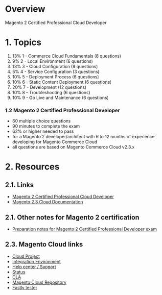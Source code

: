 # Overview

Magento 2 Certified Professional Cloud Developer

# 1. Topics

1. 13% 1 - Commerce Cloud Fundamentals (8 questions)
2. 9% 2 - Local Environment (6 questions)
3. 13% 3 - Cloud Configuration (8 questions)
4. 5% 4 - Service Configuration (3 questions)
5. 10% 5 - Deployment Process (6 questions)
6. 10% 6 - Static Content Deployment (6 questions)
7. 20% 7 - Development (12 questions)
8. 10% 8 - Troubleshooting (6 questions)
9. 10% 9 - Go Live and Maintenance (6 questions)


### 1.2 Magento 2 Certified Professional Developer

+ 60 multiple choice questions
+ 90 minutes to complete the exam
+ 62% or higher needed to pass
+ for a Magento 2 developer/architect with 6 to 12 months of experience developing for Magento Commerce Cloud
+ all questions are based on Magento Commerce Cloud v2.3.x

# 2. Resources

## 2.1. Links
+ [Magento 2 Certified Professional Cloud Developer](https://u.magento.com/magento-certified-professional-cloud-developer)
+ [Magento 2.3 Cloud Documentation](https://devdocs.magento.com/guides/v2.3/cloud/bk-cloud.html)

## 2.1. Other notes for Magento 2 certification
+ [Preparation notes for Magento 2 Certified Professional Developer exam](https://github.com/magento-notes/magento2-exam-notes)

## 2.3. Magento Cloud links 
+ [Cloud Project](https://cloud.magento.com/cloud/project/view/)
+ [Integration Environment](https://magento.cloud)
+ [Help center / Support](https://support.magento.com/hc/en-us/requests)
+ [Status](https://status.magento.cloud/)
+ [CLA](https://magento.com/legal/terms/cloud-sla)
+ [Magento Cloud Repository](https://github.com/magento/magento-cloud)
+ [Fastly tester](https://magento-tester.global.ssl.fastly.net/magento-tester/)
